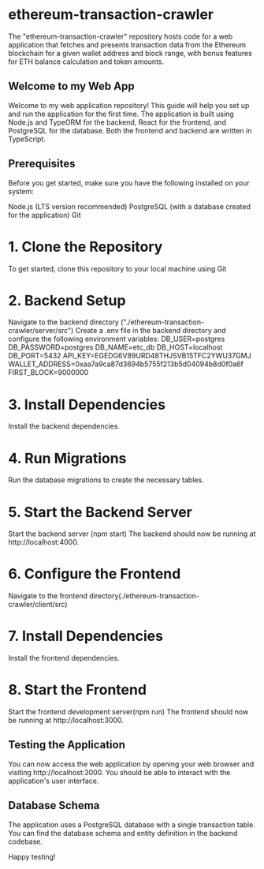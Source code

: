 # ethereum-transaction-crawler

The "ethereum-transaction-crawler" repository hosts code for a web application that fetches and presents transaction data from the Ethereum blockchain for a given wallet address and block range, with bonus features for ETH balance calculation and token amounts.

## Welcome to my Web App

Welcome to my web application repository! This guide will help you set up and run the application for the first time. The application is built using Node.js and TypeORM for the backend, React for the frontend, and PostgreSQL for the database. Both the frontend and backend are written in TypeScript.

## Prerequisites

Before you get started, make sure you have the following installed on your system:

Node.js (LTS version recommended)
PostgreSQL (with a database created for the application)
Git

# 1. Clone the Repository

To get started, clone this repository to your local machine using Git

# 2. Backend Setup

Navigate to the backend directory ("./ethereum-transaction-crawler/server/src")
Create a .env file in the backend directory and configure the following environment variables:
DB_USER=postgres
DB_PASSWORD=postgres
DB_NAME=etc_db
DB_HOST=localhost
DB_PORT=5432
API_KEY=EGEDG6V89URD48THJSVB15TFC2YWU37GMJ
WALLET_ADDRESS=0xaa7a9ca87d3694b5755f213b5d04094b8d0f0a6f
FIRST_BLOCK=9000000

# 3. Install Dependencies

Install the backend dependencies.

# 4. Run Migrations

Run the database migrations to create the necessary tables.

# 5. Start the Backend Server

Start the backend server (npm start)
The backend should now be running at http://localhost:4000.

# 6. Configure the Frontend

Navigate to the frontend directory(./ethereum-transaction-crawler/client/src)

# 7. Install Dependencies

Install the frontend dependencies.

# 8. Start the Frontend

Start the frontend development server(npm run)
The frontend should now be running at http://localhost:3000.

## Testing the Application

You can now access the web application by opening your web browser and visiting http://localhost:3000. You should be able to interact with the application's user interface.

## Database Schema

The application uses a PostgreSQL database with a single transaction table. You can find the database schema and entity definition in the backend codebase.

Happy testing!
